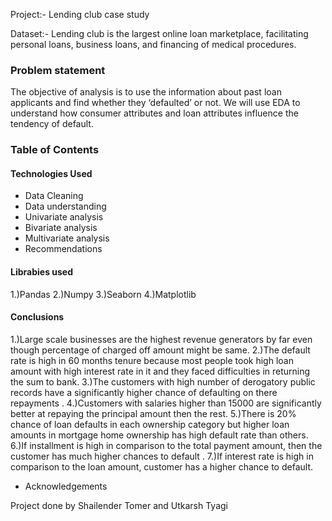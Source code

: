 Project:- Lending club case study

Dataset:- Lending club is the largest online loan marketplace, facilitating personal loans, business loans, and financing of medical procedures. 


### Problem statement
The objective of analysis is to use the information about past loan applicants and find whether they ‘defaulted’ or not.
We will use EDA to understand how consumer attributes and loan attributes influence the tendency of default.

### Table of Contents


####  Technologies Used

* Data Cleaning
* Data understanding
* Univariate analysis
* Bivariate analysis
* Multivariate analysis
* Recommendations

####   Librabies used
1.)Pandas
2.)Numpy
3.)Seaborn
4.)Matplotlib

####  Conclusions
1.)Large scale businesses are the highest revenue generators by far even though  percentage of charged off amount might be same.
2.)The default rate is high in 60 months tenure because most people took high loan amount with high interest rate in it and they faced difficulties in returning the sum to bank.
3.)The customers with high number of derogatory public records have a significantly higher chance of defaulting on there repayments .
4.)Customers with salaries higher than 15000 are significantly better at repaying the principal amount then the rest.
5.)There is 20% chance of loan defaults in each ownership category but higher loan amounts in mortgage home ownership has high default rate than others.
6.)If installment is high in comparison to the total payment amount, then the customer has much higher chances to default .
7.)If interest rate is high in comparison to the  loan amount, customer has a higher chance to default.



* Acknowledgements

Project done by Shailender Tomer and Utkarsh Tyagi



